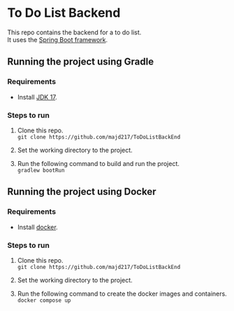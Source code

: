 # To Do List Backend

This repo contains the backend for a to do list.\
It uses the [Spring Boot framework](https://spring.io/projects/spring-boot).

## Running the project using Gradle

### Requirements

- Install [JDK 17](https://www.oracle.com/de/java/technologies/downloads/#java17/).

### Steps to run

1. Clone this repo.\
`git clone https://github.com/majd217/ToDoListBackEnd`

2. Set the working directory to the project.

3. Run the following command to build and run the project.\
`gradlew bootRun`


## Running the project using Docker

### Requirements

- Install [docker](https://www.docker.com/get-started/).

### Steps to run

1. Clone this repo.\
`git clone https://github.com/majd217/ToDoListBackEnd`

2. Set the working directory to the project.

3. Run the following command to create the docker images and containers.\
`docker compose up`

